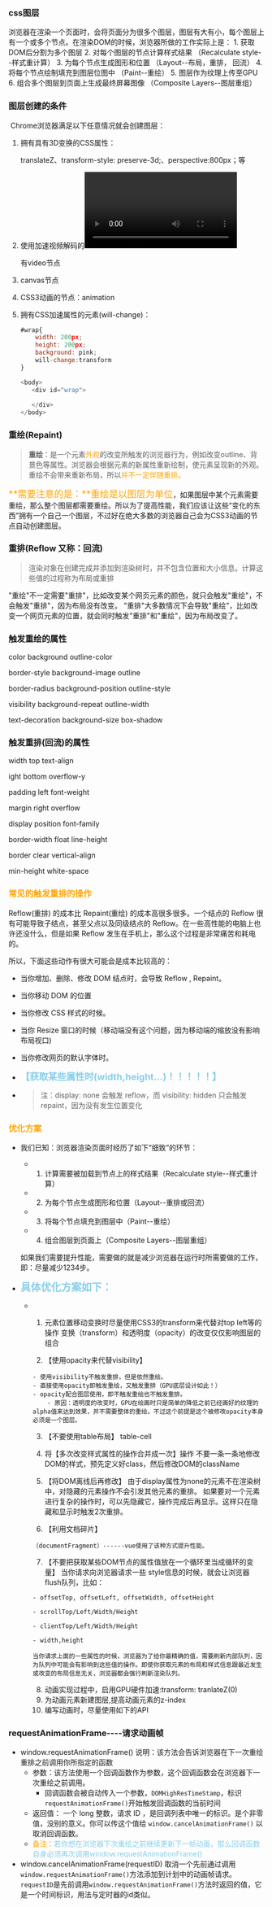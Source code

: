 ### css图层
​	浏览器在渲染一个页面时，会将页面分为很多个图层，图层有大有小，每个图层上有一个或多个节点。
​	在渲染DOM的时候，浏览器所做的工作实际上是：
  		1. 获取DOM后分割为多个图层
 		2. 对每个图层的节点计算样式结果		（Recalculate style--样式重计算）
		3. 为每个节点生成图形和位置			（Layout--布局，重排， 回流）
		4. 将每个节点绘制填充到图层位图中		（Paint--重绘）
		5. 图层作为纹理上传至GPU
		6. 组合多个图层到页面上生成最终屏幕图像	（Composite Layers--图层重组）
### 图层创建的条件
​	Chrome浏览器满足以下任意情况就会创建图层：
  1. 拥有具有3D变换的CSS属性：

     translateZ、transform-style: preserve-3d;、perspective:800px；等

  2. 使用加速视频解码的<video>节点：

     有video节点 

  3. canvas节点

  4. CSS3动画的节点：animation

  5. 拥有CSS加速属性的元素(will-change)：

     ```js
     #wrap{
         width: 200px;
         height: 200px;
         background: pink;
         will-change:transform
     }
     
     <body>
        <div id="wrap">
           
        </div>
     </body>
     ```

### 重绘(Repaint)
> **重绘**：是一个元素<span style="color:orange">外观</span>的改变所触发的浏览器行为，例如改变outline、背景色等属性。浏览器会根据元素的新属性重新绘制，使元素呈现新的外观。重绘不会带来重新布局，所以<span style="color:orange">并不一定伴随重排。</span>

<span style="color:orange;font-size:18px">**需要注意的是：**重绘是以图层为单位</span>，如果图层中某个元素需要重绘，那么整个图层都需要重绘。所以为了提高性能，我们应该让这些“变化的东西”拥有一个自己一个图层，不过好在绝大多数的浏览器自己会为CSS3动画的节点自动创建图层。

### 重排(Reflow 又称：回流)
> 渲染对象在创建完成并添加到渲染树时，并不包含位置和大小信息。计算这些值的过程称为布局或重排

"重绘"不一定需要"重排"，比如改变某个网页元素的颜色，就只会触发"重绘"，不会触发"重排"，因为布局没有改变。
"重排"大多数情况下会导致"重绘"，比如改变一个网页元素的位置，就会同时触发"重排"和"重绘"，因为布局改变了。

### 触发重绘的属性
color							background								outline-color

border-style			   background-image					outline

border-radius			background-position				 outline-style

visibility					   background-repeat					outline-width

text-decoration		  background-size					     box-shadow

### 触发重排(回流)的属性
width					   top									text-align

ight					      bottom							 overflow-y

padding				  left									 font-weight

margin					right								   overflow

display					position							 font-family

border-width		 float									line-height

border					 clear								   vertical-align

min-height														  white-space

### <span style="color:orange">常见的触发重排的操作</span>
Reflow(重排) 的成本比 Repaint(重绘) 的成本高很多很多。一个结点的 Reflow 很有可能导致子结点，甚至父点以及同级结点的 Reflow。在一些高性能的电脑上也许还没什么，但是如果 Reflow 发生在手机上，那么这个过程是非常痛苦和耗电的。

所以，下面这些动作有很大可能会是成本比较高的：

- 当你增加、删除、修改 DOM 结点时，会导致 Reflow , Repaint。

- 当你移动 DOM 的位置

- 当你修改 CSS 样式的时候。

- 当你 Resize 窗口的时候（移动端没有这个问题，因为移动端的缩放没有影响布局视口)

- 当你修改网页的默认字体时。

- <span style="color:skyblue;font-size:18px;font-weight:bold">【获取某些属性时(width,height...)！！！！！】</span>

- > 注：display: none 会触发 reflow，而 visibility: hidden 只会触发 repaint，因为没有发生位置变化

### <span style="color:orange">优化方案</span>
- 我们已知：浏览器渲染页面时经历了如下“细致”的环节：

    - 1. 计算需要被加载到节点上的样式结果（Recalculate style--样式重计算）
    - 2. 为每个节点生成图形和位置（Layout--重排或回流）
    - 3. 将每个节点填充到图层中（Paint--重绘）
    - 4. 组合图层到页面上（Composite Layers--图层重组）

    如果我们需要提升性能，需要做的就是减少浏览器在运行时所需要做的工作，即：尽量减少1234步。

- <span style="color:skyblue;font-size:20px;font-weight:bold">具体优化方案如下：</span>

    - 1. 元素位置移动变换时尽量使用CSS3的transform来代替对top left等的操作
        	变换（transform）和透明度（opacity）的改变仅仅影响图层的组合
        	
        2. 【使用opacity来代替visibility】

          - 使用visibility不触发重排，但是依然重绘。
          - 直接使用opacity即触发重绘，又触发重排（GPU底层设计如此！）
          - opacity配合图层使用，即不触发重绘也不触发重排。
              - 原因：透明度的改变时，GPU在绘画时只是简单的降低之前已经画好的纹理的alpha值来达到效果，并不需要整体的重绘。不过这个前提是这个被修改opacity本身必须是一个图层。

        3. 【不要使用table布局】
          	table-cell

        4. 将【多次改变样式属性的操作合并成一次】操作
          不要一条一条地修改DOM的样式，预先定义好class，然后修改DOM的className

        5. 【将DOM离线后再修改】
          由于display属性为none的元素不在渲染树中，对隐藏的元素操作不会引发其他元素的重排。
          如果要对一个元素进行复杂的操作时，可以先隐藏它，操作完成后再显示。这样只在隐藏和显示时触发2次重排。

        6. 【利用文档碎片】

          （documentFragment）------vue使用了该种方式提升性能。

        7. 【不要把获取某些DOM节点的属性值放在一个循环里当成循环的变量】
          当你请求向浏览器请求一些 style信息的时候，就会让浏览器flush队列，比如：

          - offsetTop, offsetLeft, offsetWidth, offsetHeight

          - scrollTop/Left/Width/Height

          - clientTop/Left/Width/Height

          - width,height

          当你请求上面的一些属性的时候，浏览器为了给你最精确的值，需要刷新内部队列，因为队列中可能会有影响到这些值的操作。即使你获取元素的布局和样式信息跟最近发生或改变的布局信息无关，浏览器都会强行刷新渲染队列。

        8. 动画实现过程中，启用GPU硬件加速:transform: tranlateZ(0)
        9. 为动画元素新建图层,提高动画元素的z-index
        10. 编写动画时，尽量使用如下的API

### requestAnimationFrame----请求动画帧

- window.requestAnimationFrame() 
        说明：该方法会告诉浏览器在下一次重绘重排之前调用你所指定的函数
    - 参数：该方法使用一个回调函数作为参数，这个回调函数会在浏览器下一次重绘之前调用。
        - 回调函数会被自动传入一个参数，`DOMHighResTimeStamp`，标识`requestAnimationFrame()`开始触发回调函数的当前时间
    - 返回值：
         一个 long 整数，请求 ID ，是回调列表中唯一的标识。是个非零值，没别的意义。你可以传这个值给 `window.cancelAnimationFrame()` 以取消回调函数。
    - <span style="color:orange">备注：</span><span style="color:skyblue">若你想在浏览器下次重绘之前继续更新下一帧动画，那么回调函数自身必须再次调用window.requestAnimationFrame()</span>
- window.cancelAnimationFrame(requestID)
        取消一个先前通过调用`window.requestAnimationFrame()`方法添加到计划中的动画帧请求。`requestID`是先前调用`window.requestAnimationFrame()`方法时返回的值，它是一个时间标识，用法与定时器的id类似。
